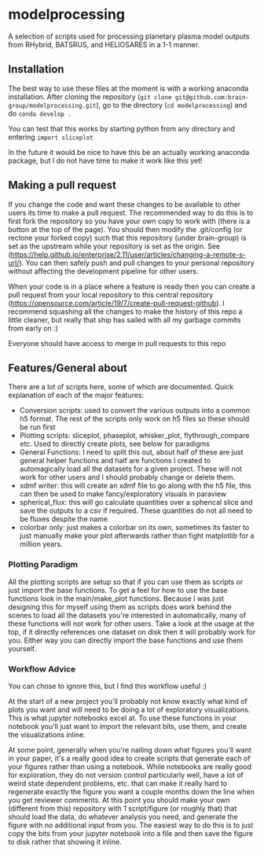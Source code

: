 # modelprocessing

A selection of scripts used for processing planetary plasma model outputs from RHybrid, BATSRUS, and HELIOSARES in a 1-1 manner. 

## Installation

The best way to use these files at the moment is with a working anaconda installation. After cloning the repository (``git clone git@github.com:brain-group/modelprocessing.git``), go to the directory (``cd modelprocessing``) and do ``conda develop .``

You can test that this works by starting python from any directory and entering ``import sliceplot``

In the future it would be nice to have this be an actually working anaconda package, but I do not have time to make it work like this yet!

## Making a pull request

If you change the code and want these changes to be available to other users its time to make a pull request. The recommended way to do this is to first fork the repository so you have your own copy to work with (there is a button at the top of the page). You should then modify the .git/config (or reclone your forked copy) such that this repository (under brain-group) is set as the upstream while your repository is set as the origin. See (https://help.github.jp/enterprise/2.11/user/articles/changing-a-remote-s-url/). You can then safely push and pull changes to your personal repository without affecting the development pipeline for other users.

When your code is in a place where a feature is ready then you can create a pull request from your local repository to this central repository (https://opensource.com/article/19/7/create-pull-request-github). I recommend squashing all the changes to make the history of this repo a little cleaner, but really that ship has sailed with all my garbage commits from early on :)

Everyone should have access to merge in pull requests to this repo

## Features/General about

There are a lot of scripts here, some of which are documented. Quick explanation of each of the major features:

- Conversion scripts: used to convert the various outputs into a common h5 format. The rest of the scripts only work on h5 files so these should be run first
- Plotting scripts: sliceplot, phaseplot, whisker_plot, flythrough_compare etc. Used to directly create plots, see below for paradigms
- General Functions: I need to split this out, about half of these are just general helper functions and half are functions I created to automagically load all the datasets for a given project. These will not work for other users and I should probably change or delete them.
- xdmf writer: this will create an xdmf file to go along with the h5 file, this can then be used to make fancy/exploratory visuals in paraview
- spherical_flux: this will go calculate quantities over a spherical slice and save the outputs to a csv if required. These quantities do not all need to be fluxes despite the name
- colorbar only: just makes a colorbar on its own, sometimes its faster to just manually make your plot afterwards rather than fight matplotlib for a million years.

### Plotting Paradigm

All the plotting scripts are setup so that if you can use them as scripts or just import the base functions. To get a feel for how to use the base functions look in the main/make_plot functions. Because I was just designing this for myself using them as scripts does work behind the scenes to load all the datasets you're interested in automatically, many of these functions will not work for other users. Take a look at the usage at the top, if it directly references one dataset on disk then it will probably work for you. Either way you can directly import the base functions and use them yourself.

### Workflow Advice

You can chose to ignore this, but I find this workflow useful :)

At the start of a new project you'll probably not know exactly what kind of plots you want and will need to be doing a lot of exploratory visualizations. This is what jupyter notebooks excel at. To use these functions in your notebook you'll just want to import the relevant bits, use them, and create the visualizations inline.

At some point, generally when you're nailing down what figures you'll want in your paper, it's a really good idea to create scripts that generate each of your figures rather than using a notebook. While notebooks are really good for exploration, they do not version control particularly well, have a lot of weird state dependent problems, etc. that can make it really hard to regenerate exactly the figure you want a couple months down the line when you get reviewer comments. At this point you should make your own (different from this) repository with 1 script/figure (or roughly that) that should load the data, do whatever analysis you need, and generate the figure with no additional input from you. The easiest way to do this is to just copy the bits from your jupyter notebook into a file and then save the figure to disk rather that showing it inline. 
